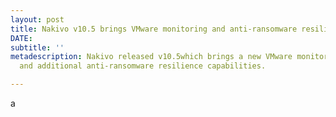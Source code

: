 ```yaml
---
layout: post
title: Nakivo v10.5 brings VMware monitoring and anti-ransomware resilience
DATE: 
subtitle: ''
metadescription: Nakivo released v10.5which brings a new VMware monitoring solution
  and additional anti-ransomware resilience capabilities.

---
```

a